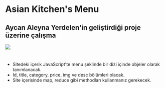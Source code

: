 # Asian Kitchen's Menu
## Aycan Aleyna Yerdelen'in geliştirdiği proje üzerine çalışma

![](asiankitchen.gif)

# 
* Sitedeki içerik JavaScript'te menu şeklinde bir dizi içinde objeler olarak tanımlanacak.
* Id, title, category, price, img ve desc bölümleri olacak.
* Site içerisinde map, reduce gibi methodları kullanmanız gerekecek. 

